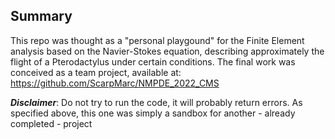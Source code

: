 **Summary**
---
This repo was thought as a "personal playgound" for the Finite Element analysis based on the Navier-Stokes equation, describing approximately the flight of a Pterodactylus under certain conditions.
The final work was conceived as a team project, available at: https://github.com/ScarpMarc/NMPDE_2022_CMS

***Disclaimer***: Do not try to run the code, it will probably return errors. As specified above, this one was simply a sandbox for another - already completed - project
